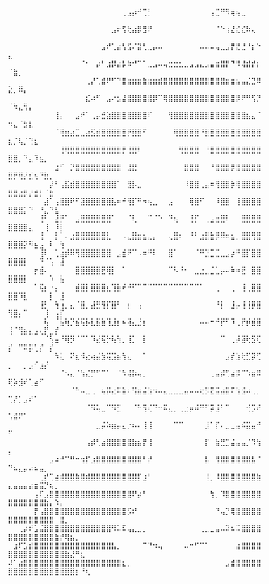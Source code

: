 ⠀⠀⠀⠀⠀⠀⠀⠀⠀⠀⠀⠀⠀⠀⠀⠀⠀⠀⠀⠀⠀⠀⢀⣠⡴⠚⢉⡃⠀⠀⠀⠀⠀⠀⠀⠀⠀⠀⠀⢠⣉⠛⠻⢶⢦⣀⠀⠀⠀⠀⠀⠀⠀⠀⠀⠀⠀⠀⠀⠀⠀⠀⠀⠀⠀
⠀⠀⠀⠀⠀⠀⠀⠀⠀⠀⠀⠀⠀⠀⠀⠀⠀⠀⠀⠀⣠⠖⢫⢗⣴⡿⣻⠟⠀⠀⠀⠀⠀⠀⠀⠀⠀⠀⠀⠀⠈⠑⢰⣜⣎⣎⠷⢄⠀⠀⠀⠀⠀⠀⠀⠀⠀⠀⠀⠀⠀⠀⠀⠀⠀
⠀⠀⠀⠀⠀⠀⠀⠀⠀⠀⠀⠀⠀⠀⠀⠀⠀⠀⣠⠞⢁⣴⢣⣫⠌⣽⢃⣀⡤⠤⠀⠀⠀⠀⠀⠀⠀⠤⠤⠤⢤⣀⣠⡟⣟⣘⠘⡆⠑⣄⠀⠀⠀⠀⠀⠀⠀⠀⠀⠀⠀⠀⠀⠀⠀
⠀⠀⠀⠀⠀⠀⠀⠀⠀⠀⠀⠀⠀⠀⠈⠂⠀⡴⠃⣰⡿⣴⡧⠷⠚⠉⠁⣀⣠⠤⢤⣒⣒⣂⣀⣠⣠⣄⣠⣤⣶⣿⡟⠙⠻⢼⣾⡞⡆⠈⣷⡀⠀⠀⠀⠀⠀⠀⠀⠀⠀⠀⠀⠀⠀
⠀⠀⠀⠀⠀⠀⠀⠀⠀⠀⠀⠀⠀⠀⠀⢀⡜⢁⣾⠟⠋⠙⣿⣶⣶⣶⣷⣶⣶⣾⣿⣿⣿⣿⣿⣿⣿⣿⣿⣿⣿⣿⣶⣶⣦⣤⣌⣙⠿⣕⡀⠿⡄⠀⠀⠀⠀⠀⠀⠀⠀⠀⠀⠀⠀
⠀⠀⠀⠀⠀⠀⠀⠀⠀⠀⠀⠀⠀⠀⠀⣎⠴⠋⠀⣠⠔⣢⣼⣿⣿⣿⣿⣿⡿⠉⢿⣿⣿⣿⣿⣿⣿⣿⣿⣿⣿⣿⣿⣿⡿⠟⠛⢫⡙⠈⠳⣄⢻⡄⠀⠀⠀⠀⠀⠀⠀⠀⠀⠀⠀ 
⠀⠀⠀⠀⠀⠀⠀⠀⠀⢸⡄⠀⠀⣠⠞⠁⢀⡤⣚⣵⣿⣿⣿⣿⣿⣿⣿⠏⠀⠀⠀⢻⣿⣿⣿⣿⣿⣿⣿⣿⣿⣿⣿⣿⣿⣿⣦⣄⠈⠲⣄⠈⣳⣇⠀⠀⠀⠀⠀⠀⠀⠀⠀⠀⠀
⠀⠀⠀⠀⠀⠀⠀⠀⠀⠈⢿⣶⣴⣉⣀⣴⣫⣾⣿⣿⣿⣿⣿⡟⣿⣿⠋⠀⠀⠀⠀⠀⢿⣿⣿⣿⣿⠘⣿⣿⣿⣿⣿⣿⣿⣿⣿⣿⣿⣆⡈⢧⡈⢙⣆⠀⠀⠀⠀⠀⠀⠀⠀⠀⠀
⠀⠀⠀⠀⠀⠀⠀⠀⠀⠀⢸⢿⣿⣿⣿⣿⣿⣿⣿⣿⣿⣿⡟⢸⣿⠇⠀⠀⠀⠀⠀⠀⠀⢻⣿⣿⣿⠀⠘⣿⣿⣿⣿⣿⣿⣿⣿⣿⣿⣿⣿⡀⠙⣄⠹⣦⡀⠀⠀⠀⠀⠀⠀⠀⠀
⠀⠀⠀⠀⠀⠀⠀⠀⠀⣰⠋⠀⡙⣿⣿⣿⣿⣿⣿⣿⣿⣿⠀⣸⣟⠀⠀⠀⠀⠀⠀⠀⠀⠀⣿⣿⣿⠀⠀⠘⣿⣿⣿⡿⣿⣿⣿⣿⣿⣿⡟⢿⡜⣎⢦⠙⣷⡀⠀⠀⠀⠀⠀⠀⠀
⠀⠀⠀⠀⠀⠀⠀⠀⡼⠃⢠⣯⣾⣿⣿⣿⣿⣿⣿⣿⣿⠁⠀⣻⡧⣀⠀⠀⠀⠀⠀⠀⠀⠀⠸⣿⣿⢀⣤⠶⢻⣿⣿⡷⢿⣿⣿⣿⣿⣿⣿⣴⡿⡜⣾⡇⠈⣷⠀⠀⠀⠀⠀⠀⠀
⠀⠀⠀⠀⠀⠀⠀⣼⠁⢠⣿⣿⠟⠋⣽⣿⣿⣿⣿⣿⣧⠶⠚⢻⡏⠛⠲⢦⣀⠀⠀⣠⠀⠀⠀⢿⣿⠋⠀⠀⠸⣿⣿⠀⢸⣿⣿⣿⣿⣿⣿⣿⡅⠙⠀⠘⣄⠙⣧⠀⠀⠀⠀⠀⠀
⠀⠀⠀⠀⠀⠀⢸⠃⠀⣼⡟⠁⠀⣠⣿⣿⣿⣿⣿⣿⠁⠀⠀⠈⢇⠀⠀⠉⠈⠑⠀⠙⢦⠀⠀⢸⡏⠀⢀⣠⣶⣿⠇⠀⠀⣿⣿⣿⣿⣿⣿⣿⣿⣄⠀⠀⢸⠀⠸⡇⠀⠀⠀⠀⠀
⠀⠀⠀⠀⠀⠀⢸⠀⠀⡇⠁⠄⣰⣿⣿⣿⣿⣿⣿⣇⠀⠀⠠⣄⣿⣶⣦⣄⡄⠀⠀⢄⣿⠆⠀⠘⠃⣰⣿⣷⡿⠿⠶⣦⡀⣿⣿⢻⣿⣿⣿⣿⡝⠻⣦⣠⠀⠇⠀⢳⠀⠀⠀⠀⠀
⠀⠀⠀⠀⠀⠀⢸⠇⠀⢁⣴⡾⠿⢻⣿⣿⣿⣿⣿⣿⠀⣠⣾⠟⠉⠠⠶⠛⠇⠀⠀⣿⠁⠀⠀⠀⠈⠛⣙⣉⣉⣀⣠⡴⠛⣿⡏⣿⣿⣿⣿⣿⡇⠀⠀⠙⠈⢡⠀⣼⠀⠀⠀⠀⠀
⠀⠀⠀⠀⠀⡖⣾⠄⠀⠀⠀⠀⠀⣿⣿⣿⣿⣿⣟⢿⡇⠀⠁⠀⠀⠀⠀⠀⠀⠀⠀⠉⠣⠘⠂⠀⣀⣐⣀⣈⣁⡤⠤⠷⠶⣟⠀⣿⣿⣿⣿⣿⡇⠀⠀⠀⠀⠱⠀⣧⠀⠀⠀⠀⠀
⠀⠀⠀⠀⠀⠁⢯⡆⠐⡄⠀⠀⠀⣾⣿⡇⣿⣿⣿⣆⢹⣷⠞⠚⠋⠉⠉⠉⠉⠉⠉⠉⠉⠉⠉⠉⠉⠁⠀⠀⢀⠀⠀⢀⠀⢸⢀⣿⣿⣿⣿⠹⣇⠀⠀⠀⠀⡇⠀⣸⠀⠀⠀⠀⠀
⠀⠀⠀⠀⠀⠀⢸⡃⠀⢳⢰⡀⣄⠈⣿⡀⣼⣛⢻⡏⣿⠃⠀⡆⠀⢠⠀⠀⠀⠀⠀⠀⠀⠀⠀⠀⠀⠀⠀⠀⠘⡇⠀⣸⡤⢸⢸⡿⣿⢻⣿⡄⠉⠀⠀⠀⢸⠀⢠⡏⠀⠀⠀⠀⠀
⠀⠀⠀⠀⠀⠀⠀⢧⠀⠈⣧⢷⡙⣮⢯⡧⣇⣯⣷⢹⣸⡆⠦⢽⣄⣘⡆⠀⠀⠀⠀⠀⠀⠀⠀⠀⠀⠤⠤⠒⠚⡟⠋⠹⢀⡟⡾⣾⣿⢸⠈⢻⣦⣄⣠⢄⡟⣀⡞⠀⠀⠀⠀⠀⠀
⠀⠀⠀⠀⠀⠀⠀⠈⢣⣤⠘⢿⡻⠈⠉⠁⠹⣜⢯⡓⢧⢳⡀⢸⡁⠀⡇⠀⠀⠀⠀⠀⠀⠀⠀⠀⠀⠀⠀⠀⠀⠉⠀⢀⡼⣽⢗⣫⢏⡞⠀⠛⠿⡿⢃⡞⠀⡞⠀⠀⠀⠀⠀⠀⠀
⠀⠀⠀⠀⠀⠀⠀⠀⠀⠳⣅⠀⠝⣆⠺⣔⢴⣬⣳⢭⣩⣦⢳⣄⠀⠀⠁⠀⠀⠀⠀⠀⠀⠀⠀⠀⠀⠀⠀⠀⠀⠀⣠⡞⣱⢗⣋⡽⢋⡀⠀⠀⡀⣠⠊⣰⡜⠀⠀⠀⠀⠀⠀⠀⠀
⠀⠀⠀⠀⠀⠀⠀⠀⠀⠀⠈⠢⣄⠈⢳⣌⡛⠋⠉⠁⠀⠈⠳⢼⡷⢤⡀⠀⠀⠀⠀⠀⠀⠀⠀⠀⠀⠀⠀⢀⣤⡾⢋⣴⡿⠉⠱⣶⠿⢟⡵⣺⠞⢁⣴⠋⠀⠀⠀⠀⠀⠀⠀⠀⠀
⠀⠀⠀⠀⠀⠀⠀⠀⠀⠀⠀⠀⠈⠓⠤⣀⢀⠀⢦⡿⣔⠯⣷⠆⢻⣶⣬⣳⠲⠤⣄⣀⣀⣀⣤⠤⠤⢖⡻⣟⣭⣴⣿⠏⢳⣺⠴⢀⡀⢉⡜⡁⣠⠞⠁⠀⠀⠀⠀⠀⠀⠀⠀⠀⠀
⠀⠀⠀⠀⠀⠀⠀⠀⠀⠀⠀⠀⠀⠀⠀⠈⠻⢥⣀⠉⠻⣋⠀⠀⠈⠓⢻⢎⠙⠒⠯⣄⡀⢀⣐⡶⠾⠛⠋⡽⣸⠃⠉⠀⠀⠀⢚⡩⠞⢡⣾⠟⠁⠀⠀⠀⠀⠀⠀⠀⠀⠀⠀⠀⠀
⠀⠀⠀⠀⠀⠀⠀⠀⠀⠀⠀⠀⠀⠀⠀⠀⠀⣀⡬⠵⣶⡤⣄⡐⠦⠄⢸⢸⠀⠀⠀⠀⠉⠉⠀⠀⠀⠀⣸⠁⡏⠄⣀⣀⣤⠮⣭⣤⠚⠋⠀⠀⠀⠀⠀⠀⠀⠀⠀⠀⠀⠀⠀⠀⠀
⠀⠀⠀⠀⠀⠀⠀⠀⠀⠀⠀⠀⠀⠀⠀⢠⡾⢃⣴⣿⣿⣿⣿⣿⣷⣦⡟⢸⠀⠀⠀⠀⠀⠀⠀⠀⠀⠀⡏⠀⣷⣛⣉⣬⣤⣤⡈⠹⢳⡄⠀⠀⠀⠀⠀⠀⠀⠀⠀⠀⠀⠀⠀⠀⠀
⠀⠀⠀⠀⠀⠀⠀⠀⣠⠴⠚⠉⠛⠒⢲⡏⣰⣿⣿⣿⣿⣿⣿⣿⣿⣿⠃⡞⠀⠀⠀⠀⠀⠀⠀⠀⠀⠀⣧⠀⢻⣿⣿⣿⣿⣿⣿⣧⠈⠙⠦⣄⡤⠴⠦⣤⡀⠀⠀⠀⠀⠀⠀⠀⠀
⠀⠀⠀⠀⠀⠀⢀⡞⢉⣴⣾⣿⣿⣷⣿⣾⣿⣿⣿⣿⣿⣿⣿⣿⣿⡏⣰⠃⠀⠀⠀⠀⠀⠀⠀⠀⠀⠀⢸⡀⠸⣿⣿⣿⣿⣿⣿⣿⣷⣄⣤⣤⣤⣴⣶⣭⡙⢦⡀⠀⠀⠀⠀⠀⠀
⠀⠀⠀⠀⠀⢠⠏⣠⣿⣿⣿⣿⣿⣿⣿⣿⣿⣿⣿⣿⣿⣿⣿⣿⠟⡴⠃⠀⠀⠀⠀⠀⠀⠀⠀⠀⠀⠀⠀⢳⡀⠹⣿⣿⣿⣿⣿⣿⣿⣿⣿⣿⣿⣿⣿⣿⣷⡄⠱⡄⠀⠀⠀⠀⠀
⠀⠀⠀⠀⠀⡟⢠⣿⣿⣿⣿⣿⣿⣿⣿⣿⣿⣿⣿⣿⣿⣿⣿⡫⠞⠀⠀⠀⠀⠀⠀⠀⠀⠀⠀⠀⠀⠀⠀⠀⠙⢤⡙⢿⣿⣿⣿⣿⣿⣿⣿⣿⣿⣿⣿⣿⣿⣿⠀⣿⡀⠀⠀⠀⠀
⠀⠀⢀⡴⠞⣡⣬⣿⣿⣿⣿⣿⣿⣿⣿⣿⣿⣿⣿⣿⠻⠥⠯⢤⣄⣀⡀⠀⠀⠀⠀⠀⠀⠀⠀⠀⠀⢀⣀⣀⣤⠤⠽⠦⠭⣿⣿⣿⣿⣿⣿⣿⣿⣿⣿⣿⣿⣿⣷⡞⢿⣦⡀⠀⠀
⠀⣰⠏⣡⣾⣿⣿⣿⣿⣿⣿⣿⣿⣿⣿⣿⣿⣿⣿⣿⣧⡀⠀⠀⠀⠀⠉⠙⠲⢤⠀⠀⠀⠀⠤⠒⠋⠉⠁⠀⠀⠀⠀⠀⣴⣿⣿⣿⣿⣿⣿⣿⣿⣿⣿⣿⣿⣿⣿⣿⣷⣜⠛⣆⠀
⠼⠁⣴⣿⣿⣿⣿⣿⣿⣿⣿⣿⣿⣿⣿⣿⣿⣿⣿⣿⣿⣿⣆⡀⠀⠀⠀⠀⠀⠀⠀⠀⠀⠀⠀⠀⠀⠀⠀⠀⠀⠀⣠⣾⣿⣿⣿⣿⣿⣿⣿⣿⣿⣿⣿⣿⣿⣿⣿⣿⣿⣿⡆⠘⢆

